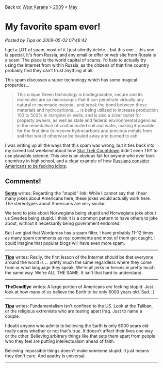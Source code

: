 Back to: [West Karana](/posts/westkarana.md) > [2009](/posts/2009/westkarana.md) > [May](./westkarana.md)
# My favorite spam ever!

*Posted by Tipa on 2009-05-02 07:46:42*

I get a LOT of spam, most of it I just silently delete... but this one... this one is special. It's from Russia, and any email or offer or web site from Russia is a scam. The place is the world capital of scams. I'd hate to actually try using the Internet from within Russia, as the citizens of that fine country probably find they can't trust anything at all.

This spam discusses a super technology which has some magical properties...

> This unique Green technology is biodegradable, secure and its molecules are so microscopic that it can penetrate virtually any natural or manmade material, and break the bond between those materials and hydrocarbons. ... is being utilized to increase production 100 to 500% in marginal oil wells, and is also a silver bullet for property owners, as well as state and federal environmental agencies in the remediation of contaminated soil and water, making it possible for the first time to recover hydrocarbons and precious metals from soil that would otherwise be hauled away and burned to ash.


I was writing up all the ways that this spam was wrong, but it ties back into my screed last weekend about how [Star Trek Countdown](../../../index.php/2009/04/25/star-trek-countdown-taking-the-science-out-of-science-fiction/) didn't even TRY to use plausible science. This one is an obvious fail for anyone who ever took chemistry in high school, and a clear example of how [Russians consider Americans to be fecking idiots](http://blog.tanyakhovanova.com/?p=93).

## Comments!

**[Sente](http://adingworld.wordpress.com)** writes: Regarding the "stupid" link: While I cannot say that I hear many jokes about Americans here, these jokes would actually work here. The stereotypes about Americans are very similar.

We tend to joke about Norwegians being stupid and Norwegians joke about us Swedes being stupid. I think it is a common pattern to have others to joke about, without it necessarily being government endorsed.

But I am glad that Wordpress has a spam filter, I have probably 11-12 times as many spam comments as real comments and most of them get caught. I could imagine that popular blogs will have even more spam.

---

**[Tipa](https://chasingdings.com)** writes: Really, the first lesson of the Internet should be that everyone around the world is ... pretty much the same regardless where they come from or what language they speak. We're all jerks or heroes in pretty much the same way. We're ALL THE SAME. It isn't that hard to understand.

---

**TheDeadEye** writes: A large portion of Americans *are* fecking stupid. Just look at how many of us believe the Earth to be only 6000 years old. Sad. :(

---

**[Tipa](https://chasingdings.com)** writes: Fundamentalism isn't confined to the US. Look at the Taliban, or the religious extremists who are tearing apart Iraq. Just to name a couple.

I doubt anyone who admits to believing the Earth is only 6000 years old really cares whether or not that's true. It doesn't affect their lives one way or the other. Believing arbitrary things like that sets them apart from people who they feel are putting intellectualism ahead of faith. 

Believing impossible things doesn't make someone stupid. It just means they don't care. And apathy is universal.

---

